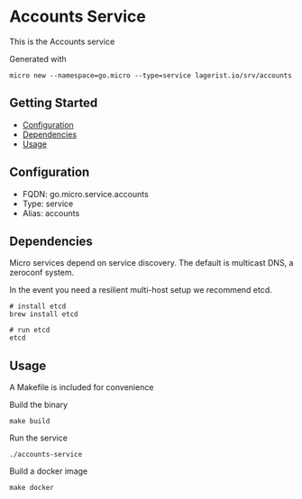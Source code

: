# Accounts Service

This is the Accounts service

Generated with

```
micro new --namespace=go.micro --type=service lagerist.io/srv/accounts
```

## Getting Started

- [Configuration](#configuration)
- [Dependencies](#dependencies)
- [Usage](#usage)

## Configuration

- FQDN: go.micro.service.accounts
- Type: service
- Alias: accounts

## Dependencies

Micro services depend on service discovery. The default is multicast DNS, a zeroconf system.

In the event you need a resilient multi-host setup we recommend etcd.

```
# install etcd
brew install etcd

# run etcd
etcd
```

## Usage

A Makefile is included for convenience

Build the binary

```
make build
```

Run the service
```
./accounts-service
```

Build a docker image
```
make docker
```
